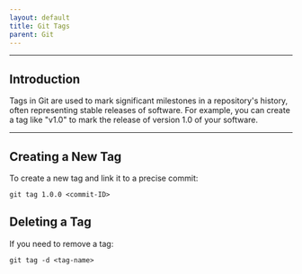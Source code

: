 ```yaml
---
layout: default
title: Git Tags
parent: Git
---
```


______________________________________________________________________

## Introduction

Tags in Git are used to mark significant milestones in a repository's history, often representing stable releases of software. For example, you can create a tag like "v1.0" to mark the release of version 1.0 of your software.

______________________________________________________________________

## Creating a New Tag

To create a new tag and link it to a precise commit:

```
git tag 1.0.0 <commit-ID>
```

## Deleting a Tag

If you need to remove a tag:

```
git tag -d <tag-name>
```
